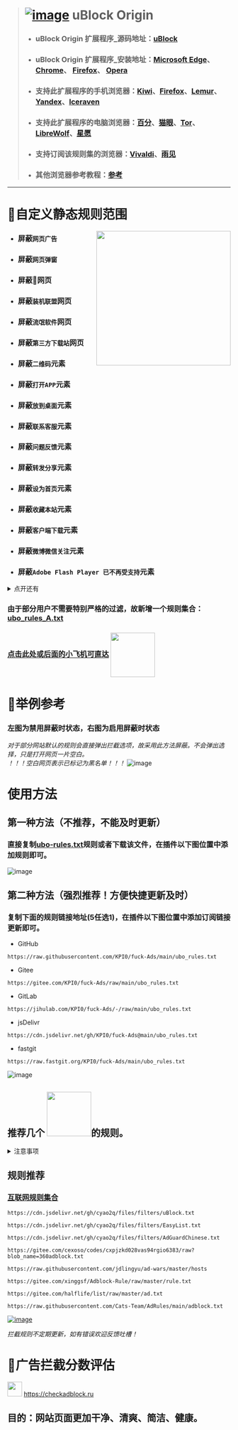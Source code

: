 > # [![image](https://github.com/KPI0/fuck-Ads/blob/main/images/uBlock%20Origin_logo.png)](https://github.com/gorhill/uBlock/) uBlock Origin
> - ### uBlock Origin 扩展程序_源码地址：[uBlock](https://github.com/gorhill/uBlock/)
> - ### uBlock Origin 扩展程序_安装地址：[Microsoft Edge](https://microsoftedge.microsoft.com/addons/detail/ublock-origin/odfafepnkmbhccpbejgmiehpchacaeak/)、                      [Chrome](https://chrome.google.com/webstore/detail/ublock-origin/cjpalhdlnbpafiamejdnhcphjbkeiagm/)、                                                                             [Firefox](https://addons.mozilla.org/zh-CN/firefox/addon/ublock-origin/)、                                                                                                       [Opera](https://addons.opera.com/zh-cn/extensions/details/ublock/)
> - ### 支持此扩展程序的手机浏览器：[Kiwi](https://kiwibrowser.com/)、[Firefox](https://www.firefox.com.cn/)、[Lemur](https://lemurbrowser.com)、[Yandex](https://browser.yandex.com/)、[Iceraven](https://github.com/fork-maintainers/iceraven-browser)  
> - ### 支持此扩展程序的电脑浏览器：[百分](https://static.centbrowser.cn/win_beta/)、[猫眼](https://www.catsxp.com/)、[Tor](https://www.torproject.org/)、[LibreWolf](https://librewolf.net/)、[星愿](https://www.twinkstar.com/)
> - ### 支持订阅该规则集的浏览器：[Vivaldi](https://vivaldi.com/)、[雨见](https://club.yujianweb.cn/index.php/archives/13/)
> - ### 其他浏览器参考教程：[参考](https://www.crxsoso.com/webstore/detail/cjpalhdlnbpafiamejdnhcphjbkeiagm)

----

# :pill:自定义静态规则范围
[<img align="right" src="https://github.com/KPI0/fuck-Ads/blob/main/images/AnimatedEmojies-512px-59_31019989245786.gif" width="303px" />](https://www.360.cn/)

 - ### 屏蔽`网页广告`
 - ### 屏蔽`网页弹窗`
 - ### 屏蔽:underage:网页
 - ### 屏蔽`装机联盟`网页
 - ### 屏蔽`流氓软件`网页
 - ### 屏蔽`第三方下载站`网页
 - ### 屏蔽`二维码`元素
 - ### 屏蔽`打开APP`元素
 - ### 屏蔽`放到桌面`元素
 - ### 屏蔽`联系客服`元素
 - ### 屏蔽`问题反馈`元素
 - ### 屏蔽`转发分享`元素
 - ### 屏蔽`设为首页`元素
 - ### 屏蔽`收藏本站`元素
 - ### 屏蔽`客户端下载`元素
 - ### 屏蔽`微博微信关注`元素
 - ### 屏蔽`Adobe Flash Player 已不再受支持`元素


<details>
  <summary>点开还有</summary>
1、除以上列举的几点外还屏蔽了网页上某些不必要的元素，极大简化网站页面。<br>
2、某安全卫士调教一下就可以使用了，考虑到它某些方面比较强，暂未将它标记为流氓软件。
</details>



### 由于部分用户不需要特别严格的过滤，故新增一个规则集合：  [ubo_rules_A.txt](https://raw.githubusercontent.com/KPI0/fuck-Ads/main/A/ubo_rules_A.txt)
### [点击此处或后面的小飞机可直达](https://github.com/KPI0/fuck-Ads/tree/main/A) [<img align="center" src="https://github.com/KPI0/fuck-Ads/blob/main/images/dcb840b6b74f03361e5cc1c5a57a6c57.gif" width="100px" />](https://github.com/KPI0/fuck-Ads/tree/main/A)

# :raising_hand:举例参考
### 左图为禁用屏蔽时状态，右图为启用屏蔽时状态
*对于部分网站默认的规则会直接弹出拦截选项，故采用此方法屏蔽。不会弹出选择，只是打开网页一片空白。*  
*！！！空白网页表示已标记为黑名单！！！*
![image](https://github.com/KPI0/fuck-Ads/blob/main/images/kk.png)
# 使用方法

## 第一种方法（不推荐，不能及时更新）
### 直接复制[ubo-rules.txt](https://raw.githubusercontent.com/KPI0/fuck-Ads/main/ubo_rules.txt)规则或者下载该文件，在插件以下图位置中添加规则即可。
![image](https://github.com/KPI0/fuck-Ads/blob/main/images/Snipaste_2022-02-28_18-40-26.png)

## 第二种方法（强烈推荐！方便快捷更新及时）
### 复制下面的规则链接地址(5任选1)，在插件以下图位置中添加订阅链接更新即可。
- GitHub
```
https://raw.githubusercontent.com/KPI0/fuck-Ads/main/ubo_rules.txt
```
- Gitee
```
https://gitee.com/KPI0/fuck-Ads/raw/main/ubo_rules.txt
```
- GitLab
```
https://jihulab.com/KPI0/fuck-Ads/-/raw/main/ubo_rules.txt
``` 
- jsDelivr
```
https://cdn.jsdelivr.net/gh/KPI0/fuck-Ads@main/ubo_rules.txt
``` 
- fastgit
```
https://raw.fastgit.org/KPI0/fuck-Ads/main/ubo_rules.txt
```

![image](https://github.com/KPI0/fuck-Ads/blob/main/images/Snipaste_2022-02-28_18-36-37.png)


## 推荐几个 <img align="" src="https://github.com/KPI0/fuck-Ads/blob/main/images/np.png" width="100px" />的规则。

<details>
  <summary>注意事项</summary>
1、根据自己的需求合理添加规则，越多过滤效果也许会更好，但同时占用设备的资源也越多，会拖慢网页打开速度。<br>
2、建议使用插件默认勾选的就足够日常使用了，没有屏蔽掉的广告或碍眼的元素可以自己选择手动屏蔽。<br>
3、如果网页打开错误只需在该网站临时禁用再刷新网页即可正常访问。
</details>


## 规则推荐

### [互联网规则集合](https://filterlists.com/)
```
https://cdn.jsdelivr.net/gh/cyao2q/files/filters/uBlock.txt
```
```
https://cdn.jsdelivr.net/gh/cyao2q/files/filters/EasyList.txt
```
```
https://cdn.jsdelivr.net/gh/cyao2q/files/filters/AdGuardChinese.txt 
```
```
https://gitee.com/cexoso/codes/cxpjzkd028vas94rgio6383/raw?blob_name=360adblock.txt 
```
```
https://raw.githubusercontent.com/jdlingyu/ad-wars/master/hosts 
```
```
https://gitee.com/xinggsf/Adblock-Rule/raw/master/rule.txt
```
```
https://gitee.com/halflife/list/raw/master/ad.txt
```
```
https://raw.githubusercontent.com/Cats-Team/AdRules/main/adblock.txt
```

[![image](https://github.com/KPI0/fuck-Ads/blob/main/images/6123c0f805778ed52be6a71a1c023b1e.gif)](https://github.com/KPI0)

*拦截规则不定期更新，如有错误欢迎反馈吐槽！*

# :triangular_ruler:广告拦截分数评估  

[<img align="bottom" src="https://github.com/KPI0/fuck-Ads/blob/main/images/logo.c41e6f93.svg" width="33px" />](https://checkadblock.ru/) https://checkadblock.ru

## 目的：网站页面更加干净、清爽、简洁、健康。

